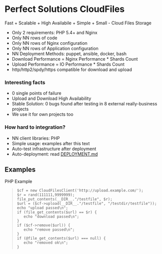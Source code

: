 # Perfect Solutions CloudFiles

Fast + Scalable + High Availabile + Simple + Small - Cloud Files Storage

* Only 2 requirements: PHP 5.4+ and Nginx
* Only NN rows of code
* Only NN rows of Nginx configuration
* Only NN rows of Application configuration
* NN Deployment Methods: puppet, ansible, docker, bash
* Download Performance = Nginx Performance * Shards Count
* Upload Performance = IO Performance * Shards Count
* http/http2/spdy/https compatible for download and upload

### Interesting facts

* 0 single points of failure
* Upload and Download High Availability
* Stable Solution: 0 bugs found after testing in 8 external really-business projects
* We use it for own projects too

### How hard to integration?

* NN client libraries: PHP
* Simple usage: examples after this text
* Auto-test infrastructure after deployment
* Auto-deployment: read [DEPLOYMENT.md](DEPLOYMENT.md)

## Examples

PHP Example

>```
> $cf = new CloudFilesClient('http://upload.example.com/');
> $r = rand(111111,9999999);
> file_put_contents(__DIR__."/testfile", $r);
> $url = ($cf->upload(__DIR__."/testfile", "/testdir/testfile"));
> echo "upload passed\n";
> if (file_get_contents($url) == $r) {
>    echo "download passed\n";
> }
> if ($cf->remove($url)) {
>    echo "remove passed\n";
> }
> if (@file_get_contents($url) === null) {
>    echo "removed ok\n";
> }
>```


